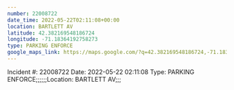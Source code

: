 ```yaml
---
number: 22008722
date_time: 2022-05-22T02:11:08+00:00
location: BARTLETT AV
latitude: 42.382169548186724
longitude: -71.18364192758273
type: PARKING ENFORCE
google_maps_link: https://maps.google.com/?q=42.382169548186724,-71.18364192758273
---
```


Incident #: 22008722  Date: 2022-05-22 02:11:08   Type: PARKING ENFORCE;;;;;;Location: BARTLETT AV;;;
